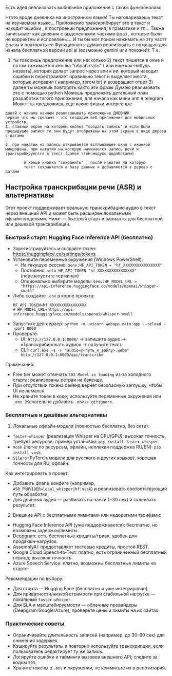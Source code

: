 Есть идея ревлизовать мобильное приложение с таким функцоналом:

 Чтото вроде дневника на иностранном языке! Ты наговариваешь текст на изучаемом языке...
  Приложение транскрибирует это в текст и находит ошибки , в построении предложения, в граматике и тп... Также записывает как дневник с выделенными частями фраз , которые были не корректны и исправлены... И ты бы мог поиом нажимать на эту частт фразы и повторять ее Функционал я думаю реализовать с помощью для начала бесплатной версии api ai (возможно gemini или похожей): Т е.
  
   1) ты говоришь предложение или несколько
    2) текст пишется в окне и потом гажимается кнопка "обработать" ( или еще как-нибудь назвать), которая делает запрос через апи к ии, который находит ошибки и перестраивает правильно текст и выделяет места , которые исправил ( например, тегом br) и возвращает ответ 
    3) далее ты можешь повторять както эти фразы Думаю реализовать это с помощью python Можешь предложить детальный план разработки тагого приложения, для начала как мини апп в telegram Может ты предложишь еще какие фишки интересные



    давай с начала начнем реализовывать приложение ДНЕВНИК
    первое что мы сделаем - это создадим веб приложения для мобильных устройств
    1. главный экран на котором кнопка "создать запись" и если были предыдущие записи то они будут отображены на этом экране в виде дерева с датами

    2. при нажатии на запись открывается всплывающее окно с иконкой микрофона, при нажатии на которую начинается запись речи и транскрибируептся в текст (далее этом модуль доработаем)

            в конце кнопка "сохранить" , после нажатия на которую 
            текст сохраняется в базу данных и добавляется в дерево с датами

## Настройка транскрибации речи (ASR) и альтернативы

Этот проект поддерживает реальную транскрибацию аудио в текст через внешний API и может быть расширен локальными офлайн‑моделями. Ниже — быстрый старт и варианты для бесплатной или дешевой транскрибации.

### Быстрый старт: Hugging Face Inference API (бесплатно)

- Зарегистрируйтесь и создайте токен: https://huggingface.co/settings/tokens
- Установите переменные окружения (Windows PowerShell):
  - На текущую сессию: `$env:HF_API_TOKEN = "hf_XXXXXXXXXXXXXXXX"`
  - Постоянно: `setx HF_API_TOKEN "hf_XXXXXXXXXXXXXXXX"` (перезапустите терминал)
  - Опционально выберите модель: `$env:HF_MODEL_URL = "https://api-inference.huggingface.co/models/openai/whisper-small"`
- Либо создайте `.env` в корне проекта:
  ```
  HF_API_TOKEN=hf_XXXXXXXXXXXXXXXX
  # HF_MODEL_URL=https://api-inference.huggingface.co/models/openai/whisper-small
  ```
- Запустите дев‑сервер: `python -m uvicorn webapp.main:app --reload --port 8000`
- Проверьте:
  - UI: `http://127.0.0.1:8000/` → запишите аудио → «Транскрибировать аудио» → получите текст.
  - CLI: `curl.exe -s -F "audio=@<путь_к_файлу>.webm" http://127.0.0.1:8000/api/transcribe`

Примечания:
- Free tier может отвечать `503 Model is loading` из‑за холодного старта; реализованы ретраи на бекенде.
- При отсутствии токена бекенд вернёт безопасную заглушку, чтобы UI не ломался.
- Не храните токен в коде; используйте переменные окружения или `.env`. Желательно добавить `.env` в `.gitignore`.

### Бесплатные и дешёвые альтернативы

1) Локальные офлайн‑модели (полностью бесплатно, без сети):
- `faster-whisper` (реализация Whisper на CPU/GPU): высокая точность, требует ресурсов; пример установки: `pip install faster-whisper`.
- `Vosk` (легче по ресурсам, офлайн, неплохая поддержка RU/EN): `pip install vosk`.
- `Silero` (PyTorch‑модели для русского и других языков): хорошая точность для RU, офлайн.

Как интегрировать в проект:
- Добавить флаг в конфиге (например, `ASR_PROVIDER=local_whisper|hf|vosk`) и реализовать соответствующий путь обработки.
- Для длинных аудио — разбивать на чанки (~30 сек) и склеивать результат.

2) Внешние API с бесплатными лимитами или недорогими тарифами:
- Hugging Face Inference API (уже поддерживается): бесплатно, но возможны задержки/лимиты.
- Deepgram: есть бесплатные кредиты/триал, удобен для продакшн‑нагрузок.
- AssemblyAI: предоставляет тестовые кредиты, простой REST.
- Google Cloud Speech‑to‑Text: платно, есть ограниченный бесплатный период; высокая точность.
- Azure Speech Service: платно, возможны бесплатные лимиты на старте.

Рекомендации по выбору:
- Для старта — Hugging Face (бесплатно и уже интегрирован).
- Для приватности/низкой стоимости при стабильной нагрузке — локальный `faster-whisper`.
- Для SLA и масштабируемости — облачные провайдеры (Deepgram/Google/Azure), проверьте цены и лимиты на их сайтах.

### Практические советы
- Ограничивайте длительность записей (например, до 30–60 сек) для снижения задержек.
- Кэшируйте результаты и повторно используйте транскрипции, если пользователь редактирует ту же запись.
- Логируйте ошибки и тайминги вызовов внешнего API; следите за кодом `503`.
- Храните токены в `.env` и окружении, не коммитьте их в репозиторий.
